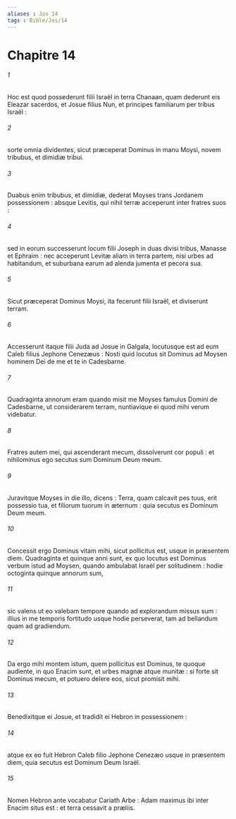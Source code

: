 ```yaml
---
aliases : Jos 14
tags : Bible/Jos/14
---
```


# Chapitre 14

###### 1
Hoc est quod possederunt filii Israël in terra Chanaan, quam dederunt eis Eleazar sacerdos, et Josue filius Nun, et principes familiarum per tribus Israël :
###### 2
sorte omnia dividentes, sicut præceperat Dominus in manu Moysi, novem tribubus, et dimidiæ tribui.
###### 3
Duabus enim tribubus, et dimidiæ, dederat Moyses trans Jordanem possessionem : absque Levitis, qui nihil terræ acceperunt inter fratres suos :
###### 4
sed in eorum successerunt locum filii Joseph in duas divisi tribus, Manasse et Ephraim : nec acceperunt Levitæ aliam in terra partem, nisi urbes ad habitandum, et suburbana earum ad alenda jumenta et pecora sua.
###### 5
Sicut præceperat Dominus Moysi, ita fecerunt filii Israël, et diviserunt terram.
###### 6
Accesserunt itaque filii Juda ad Josue in Galgala, locutusque est ad eum Caleb filius Jephone Cenezæus : Nosti quid locutus sit Dominus ad Moysen hominem Dei de me et te in Cadesbarne.
###### 7
Quadraginta annorum eram quando misit me Moyses famulus Domini de Cadesbarne, ut considerarem terram, nuntiavique ei quod mihi verum videbatur.
###### 8
Fratres autem mei, qui ascenderant mecum, dissolverunt cor populi : et nihilominus ego secutus sum Dominum Deum meum.
###### 9
Juravitque Moyses in die illo, dicens : Terra, quam calcavit pes tuus, erit possessio tua, et filiorum tuorum in æternum : quia secutus es Dominum Deum meum.
###### 10
Concessit ergo Dominus vitam mihi, sicut pollicitus est, usque in præsentem diem. Quadraginta et quinque anni sunt, ex quo locutus est Dominus verbum istud ad Moysen, quando ambulabat Israël per solitudinem : hodie octoginta quinque annorum sum,
###### 11
sic valens ut eo valebam tempore quando ad explorandum missus sum : illius in me temporis fortitudo usque hodie perseverat, tam ad bellandum quam ad gradiendum.
###### 12
Da ergo mihi montem istum, quem pollicitus est Dominus, te quoque audiente, in quo Enacim sunt, et urbes magnæ atque munitæ : si forte sit Dominus mecum, et potuero delere eos, sicut promisit mihi.
###### 13
Benedixitque ei Josue, et tradidit ei Hebron in possessionem :
###### 14
atque ex eo fuit Hebron Caleb filio Jephone Cenezæo usque in præsentem diem, quia secutus est Dominum Deum Israël.
###### 15
Nomen Hebron ante vocabatur Cariath Arbe : Adam maximus ibi inter Enacim situs est : et terra cessavit a præliis.
